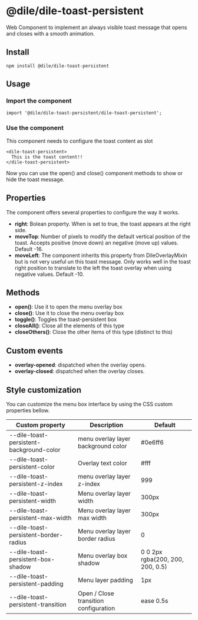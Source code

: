 # @dile/dile-toast-persistent

Web Component to implement an always visible toast message that opens and closes with a smooth animation.

## Install

```
npm install @dile/dile-toast-persistent
```

## Usage

### Import the component

```
import '@dile/dile-toast-persistent/dile-toast-persistent';
```

### Use the component

This component needs to configure the toast content as slot

```
<dile-toast-persistent>
  This is the toast content!!
</dile-toast-persistent>
```

Now you can use the open() and close() component methods to show or hide the toast message.

## Properties

The component offers several properties to configure the way it works.

- **right**: Bolean property. When is set to true, the toast appears at the right side.
- **moveTop**: Number of pixels to modify the default vertical position of the toast. Accepts positive (move down) an negative (move up) values. Default -16.
- **moveLeft**: The component inherits this property from DileOverlayMixin but is not very useful un this toast message. Only works well in the toast right position to translate to the left the toast overlay when using negative values. Default -10.


## Methods

- **open()**: Use it to open the menu overlay box
- **close()**: Use it to close the menu overlay box
- **toggle()**: Toggles the toast-persistent box
- **closeAll()**: Close all the elements of this type
- **closeOthers()**: Close the other items of this type (distinct to this)

## Custom events

- **overlay-opened**: dispatched when the overlay opens.
- **overlay-closed**: dispatched when the overlay closes.

## Style customization

You can customize the menu box interface by using the CSS custom properties bellow.

Custom property | Description | Default
----------------|-------------|---------
--dile-toast-persistent-background-color | menu overlay layer background color | #0e6ff6
--dile-toast-persistent-color | Overlay text color | #fff
--dile-toast-persistent-z-index | menu overlay layer z-index | 999
--dile-toast-persistent-width | Menu overlay layer width | 300px
--dile-toast-persistent-max-width | Menu overlay layer max width | 300px
--dile-toast-persistent-border-radius | Menu overlay layer border radius | 0
--dile-toast-persistent-box-shadow | Menu overlay box shadow | 0 0 2px rgba(200, 200, 200, 0.5)
--dile-toast-persistent-padding | Menu layer padding | 1px
--dile-toast-persistent-transition | Open / Close transition configuration | ease 0.5s